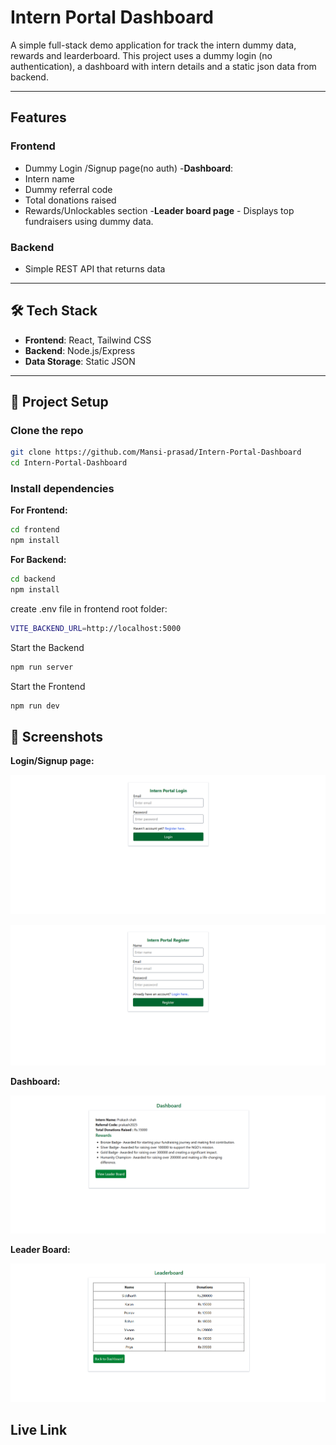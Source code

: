 # Intern Portal Dashboard

A simple full-stack demo application for track the intern dummy data, rewards and learderboard.
This project uses a dummy login (no authentication), a dashboard with intern details and a static json data from backend.  

---

## Features  

### Frontend
- Dummy Login /Signup page(no auth)
-**Dashboard**:
 - Intern name
 - Dummy referral code
 - Total donations raised
 - Rewards/Unlockables section
-**Leader board page** - Displays top fundraisers using dummy data.

### Backend
- Simple REST API that returns data

 ---

## 🛠️ Tech Stack
- **Frontend**: React, Tailwind CSS
- **Backend**: Node.js/Express
- **Data Storage**: Static JSON

---

## 🚀 Project Setup

### Clone the repo
```bash
git clone https://github.com/Mansi-prasad/Intern-Portal-Dashboard  
cd Intern-Portal-Dashboard  
```
### Install dependencies
**For Frontend:**  
```bash
cd frontend  
npm install  
```

**For Backend:**  
```bash
cd backend  
npm install
```  

create .env file in frontend root folder:

```bash 
VITE_BACKEND_URL=http://localhost:5000 
```

Start the Backend
```bash
npm run server 
```

Start the Frontend
```bash 
npm run dev 
```


## 📸 Screenshots

**Login/Signup page:** 

![Login Screenshot](screenshots/login.png)

![Signup Screenshot](screenshots/register.png)

**Dashboard:**

![Dashboard Screenshot](screenshots/dashboard.png)

**Leader Board:**

![Leader Board Screenshot](screenshots/leaderboard.png)

## Live Link


